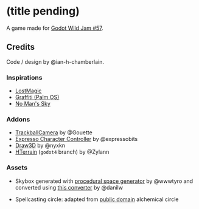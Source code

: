 # (title pending)

A game made for [Godot Wild Jam #57](https://itch.io/jam/godot-wild-jam-57).

## Credits

Code / design by @ian-h-chamberlain.

### Inspirations

* [LostMagic](https://en.wikipedia.org/wiki/LostMagic)
* [Graffiti (Palm OS)](https://en.wikipedia.org/wiki/Graffiti_(Palm_OS))
* [No Man's Sky](https://www.nomanssky.com/)

### Addons

* [TrackballCamera](https://github.com/Goutte/godot-trackball-camera) by @Gouette
* [Expresso Character Controller](https://github.com/expressobits/character-controller) by @expressobits
* [Draw3D](https://github.com/nyxkn/godot-draw3d) by @nyxkn
* [HTerrain](https://github.com/Zylann/godot_heightmap_plugin) (`godot4` branch) by @Zylann

### Assets

* Skybox generated with [procedural space generator](https://tools.wwwtyro.net/space-3d/index.html) by @wwwtyro
  and converted using [this converter](https://danilw.github.io/GLSL-howto/cubemap_to_panorama_js/cubemap_to_panorama.html) by @danilw

* Spellcasting circle: adapted from [public domain](https://picryl.com/media/elementa-9de2b5) alchemical circle
